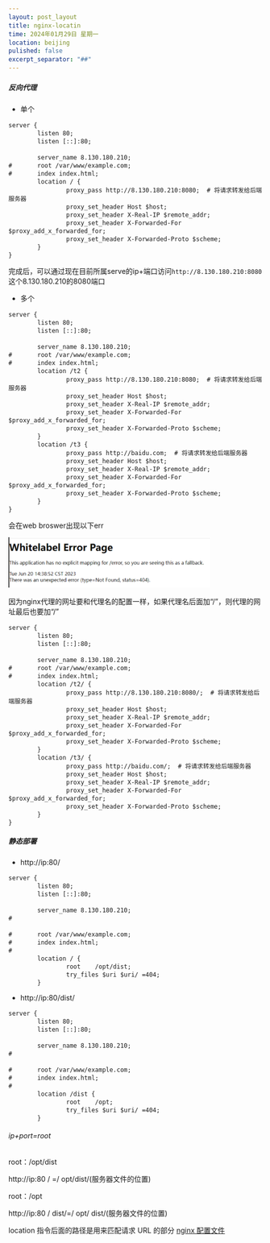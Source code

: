 ```yaml
---
layout: post_layout
title: nginx-locatin
time: 2024年01月29日 星期一
location: beijing
pulished: false
excerpt_separator: "##"
--- 
```


##### 反向代理
- 单个
```
server {
        listen 80;
        listen [::]:80;

        server_name 8.130.180.210;
#       root /var/www/example.com;
#       index index.html;
        location / {
                proxy_pass http://8.130.180.210:8080;  # 将请求转发给后端服务器
                proxy_set_header Host $host;
                proxy_set_header X-Real-IP $remote_addr;
                proxy_set_header X-Forwarded-For $proxy_add_x_forwarded_for;
                proxy_set_header X-Forwarded-Proto $scheme;
        }
}
```
完成后，可以通过现在目前所属serve的ip+端口访问`http://8.130.180.210:8080 `这个8.130.180.210的8080端口
- 多个
```
server {
        listen 80;
        listen [::]:80;

        server_name 8.130.180.210;
#       root /var/www/example.com;
#       index index.html;
        location /t2 {
                proxy_pass http://8.130.180.210:8080;  # 将请求转发给后端服务器
                proxy_set_header Host $host;
                proxy_set_header X-Real-IP $remote_addr;
                proxy_set_header X-Forwarded-For $proxy_add_x_forwarded_for;
                proxy_set_header X-Forwarded-Proto $scheme;
        }
        location /t3 {
                proxy_pass http://baidu.com;  # 将请求转发给后端服务器
                proxy_set_header Host $host;
                proxy_set_header X-Real-IP $remote_addr;
                proxy_set_header X-Forwarded-For $proxy_add_x_forwarded_for;
                proxy_set_header X-Forwarded-Proto $scheme;
        }
}
```
会在web broswer出现以下err

<img src="/assets/img/nginx/problem/1.png" width="400px">

因为nginx代理的网址要和代理名的配置一样，如果代理名后面加“/”，则代理的网址最后也要加“/”

```
server {
        listen 80;
        listen [::]:80;

        server_name 8.130.180.210;
#       root /var/www/example.com;
#       index index.html;
        location /t2/ {
                proxy_pass http://8.130.180.210:8080/;  # 将请求转发给后端服务器
                proxy_set_header Host $host;
                proxy_set_header X-Real-IP $remote_addr;
                proxy_set_header X-Forwarded-For $proxy_add_x_forwarded_for;
                proxy_set_header X-Forwarded-Proto $scheme;
        }
        location /t3/ {
                proxy_pass http://baidu.com/;  # 将请求转发给后端服务器
                proxy_set_header Host $host;
                proxy_set_header X-Real-IP $remote_addr;
                proxy_set_header X-Forwarded-For $proxy_add_x_forwarded_for;
                proxy_set_header X-Forwarded-Proto $scheme;
        }
}
```
##### 静态部署

- http://ip:80/

```
server {
        listen 80;
        listen [::]:80;

        server_name 8.130.180.210;
#
        
#       root /var/www/example.com;
#       index index.html;
#
        location / {
                root    /opt/dist;
                try_files $uri $uri/ =404;
        }
```
- http://ip:80/dist/

```
server {
        listen 80;
        listen [::]:80;

        server_name 8.130.180.210;
#
        
#       root /var/www/example.com;
#       index index.html;
#
        location /dist {
                root    /opt;
                try_files $uri $uri/ =404;
        }
```
###### ip+port=root

root：/opt/dist

http://ip:80  /     =/    opt/dist/(服务器文件的位置)

root：/opt

http://ip:80 /    dist/=/    opt/    dist/(服务器文件的位置)

location 指令后面的路径是用来匹配请求 URL 的部分
[nginx 配置文件](/assets/test/nginx/default)
